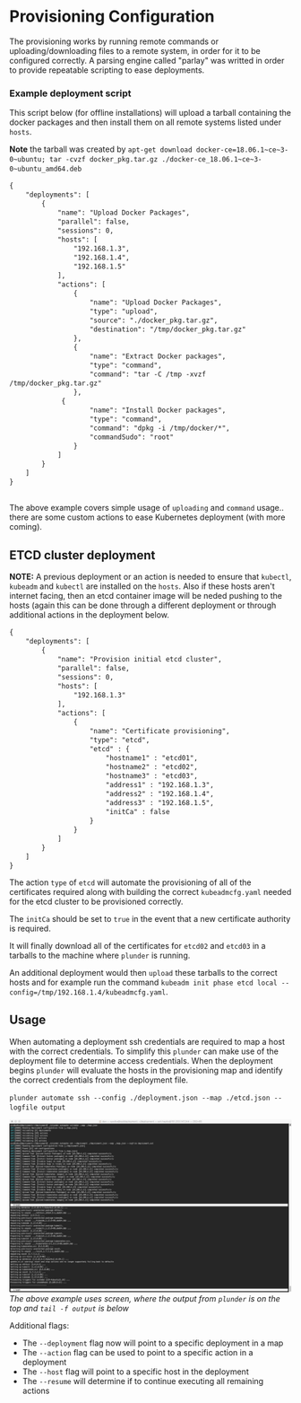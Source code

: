 # Provisioning Configuration

The provisioning works by running remote commands or uploading/downloading files to a remote system, in order for it to be configured correctly. A parsing engine called "parlay" was writted in order to provide repeatable scripting to ease deployments.

### Example deployment script

This script below (for offline installations) will upload a tarball containing the docker packages and then install them on all remote systems listed under `hosts`.

**Note** the tarball was created by `apt-get download docker-ce=18.06.1~ce~3-0~ubuntu; tar -cvzf docker_pkg.tar.gz ./docker-ce_18.06.1~ce~3-0~ubuntu_amd64.deb`

```
{
	"deployments": [
		{
			"name": "Upload Docker Packages",
			"parallel": false,
			"sessions": 0,
			"hosts": [
				"192.168.1.3",
				"192.168.1.4",
				"192.168.1.5"
			],
			"actions": [
				{
					"name": "Upload Docker Packages",
					"type": "upload",
					"source": "./docker_pkg.tar.gz",
					"destination": "/tmp/docker_pkg.tar.gz"
				},
				{
					"name": "Extract Docker packages",
					"type": "command",
					"command": "tar -C /tmp -xvzf /tmp/docker_pkg.tar.gz"
				},
             {
					"name": "Install Docker packages",
					"type": "command",
					"command": "dpkg -i /tmp/docker/*",
					"commandSudo": "root"
				}
			]
		}
	]
}
                                
```
The above example covers simple usage of `uploading` and `command` usage.. there are some custom actions to ease Kubernetes deployment (with more coming).

## ETCD cluster deployment

**NOTE:** A previous deployment or an action is needed to ensure that `kubectl`, `kubeadm` and `kubectl` are installed on the `hosts`. Also if these hosts aren't internet facing, then an etcd container image will be neded pushing to the hosts (again this can be done through a different deployment or through additional actions in the deployment below.

```
{
	"deployments": [
		{
			"name": "Provision initial etcd cluster",
			"parallel": false,
			"sessions": 0,
			"hosts": [
				"192.168.1.3"
			],
			"actions": [
				{
					"name": "Certificate provisioning",
					"type": "etcd",
					"etcd" : {
						"hostname1" : "etcd01",
						"hostname2" : "etcd02",
						"hostname3" : "etcd03",
						"address1" : "192.168.1.3",
						"address2" : "192.168.1.4",
						"address3" : "192.168.1.5",
						"initCa" : false
					}
				}
			]
		}
	]
}
```

The action `type` of `etcd` will automate the provisioning of all of the certificates required along with building the correct `kubeadmcfg.yaml` needed for the etcd cluster to be provisioned correctly.

The `initCa` should be set to `true` in the event that a new certificate authority is required.

It will finally download all of the certificates for `etcd02` and `etcd03` in a tarballs to the machine where `plunder` is running. 

An additional deployment would then `upload` these tarballs to the correct hosts and for example
run the command `kubeadm init phase etcd local --config=/tmp/192.168.1.4/kubeadmcfg.yaml`.

## Usage

When automating a deployment ssh credentials are required to map a host with the correct credentials. To simplify this `plunder` can make use of the deployment file to determine access credentials. When the deployment begins `plunder` will evaluate the hosts in the provisioning map and identify the correct credentials from the deployment file. 

`plunder automate ssh --config ./deployment.json --map ./etcd.json --logfile output`

![](../image/parlay.jpg)
*The above example uses screen, where the output from `plunder` is on the top and `tail -f output` is below*

Additional flags:

- The `--deployment` flag now will point to a specific deployment in a map
- The `--action` flag can be used to point to a specific action in a deployment
- The `--host` flag will point to a specific host in the deployment
- The `--resume` will determine if to continue executing all remaining actions
